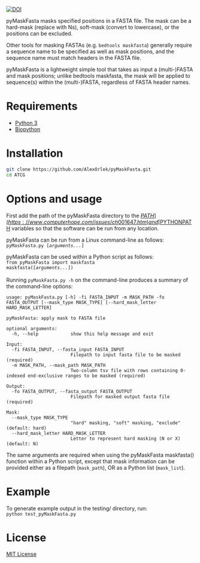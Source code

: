 [![DOI](https://zenodo.org/badge/339718171.svg)](https://zenodo.org/badge/latestdoi/339718171)

pyMaskFasta masks specified positions in a FASTA file. The mask can be a hard-mask (replace with Ns), soft-mask (convert to lowercase), or the positions can be excluded.<br>

Other tools for masking FASTAs (e.g. `bedtools maskfasta`) generally require a sequence name to be specified as well as mask positions, and the sequence name must match headers in the FASTA file.<br>

pyMaskFasta is a lightweight simple tool that takes as input a (multi-)FASTA and mask positions; unlike bedtools maskfasta, the mask will be applied to sequence(s) within the (multi-)FASTA, regardless of FASTA header names.<br>

# Requirements

* [Python 3](https://www.python.org/)
* [Biopython](https://biopython.org/)


# Installation

```bash
git clone https://github.com/AlexOrlek/pyMaskFasta.git
cd ATCG
```

# Options and usage

First add the path of the pyMaskFasta directory to the [$PATH](https://www.computerhope.com/issues/ch001647.htm) and [$PYTHONPATH](https://bic-berkeley.github.io/psych-214-fall-2016/using_pythonpath.html) variables so that the software can be run from any location.<br>

pyMaskFasta can be run from a Linux command-line as follows:<br>
 `pyMaskFasta.py [`*`arguments...`*`]`

pyMaskFasta can be used within a Python script as follows:<br>
`from pyMaskFasta import maskfasta`<br>
`maskfasta([`*`arguments...`*`])`<br>
<br>
Running `pyMaskFasta.py -h` on the command-line produces a summary of the command-line options:

```
usage: pyMaskFasta.py [-h] -fi FASTA_INPUT -m MASK_PATH -fo FASTA_OUTPUT [--mask_type MASK_TYPE] [--hard_mask_letter HARD_MASK_LETTER]

pyMaskFasta: apply mask to FASTA file

optional arguments:
  -h, --help            show this help message and exit

Input:
  -fi FASTA_INPUT, --fasta_input FASTA_INPUT
                        Filepath to input fasta file to be masked (required)
  -m MASK_PATH, --mask_path MASK_PATH
                        Two-column tsv file with rows containing 0-indexed end-exclusive ranges to be masked (required)

Output:
  -fo FASTA_OUTPUT, --fasta_output FASTA_OUTPUT
                        Filepath for masked output fasta file (required)

Mask:
  --mask_type MASK_TYPE
                        "hard" masking, "soft" masking, "exclude" (default: hard)
  --hard_mask_letter HARD_MASK_LETTER
                        Letter to represent hard masking (N or X) (default: N)
```

The same arguments are required when using the pyMaskFasta maskfasta() function within a Python script, except that mask information can be provided either as a filepath (`mask_path`), OR as a Python list (`mask_list`).


# Example

To generate example output in the testing/ directory, run:<br>
`python test_pyMaskFasta.py`


# License

[MIT License](https://en.wikipedia.org/wiki/MIT_License)
